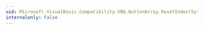 ```yaml
---
uid: Microsoft.VisualBasic.Compatibility.VB6.ButtonArray.ResetIndex(System.Windows.Forms.Button)
internalonly: False
---
```

